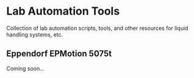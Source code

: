 # Lab Automation Tools
Collection of lab automation scripts, tools, and other resources for liquid handling systems, etc.
## Eppendorf EPMotion 5075t
Coming soon...
